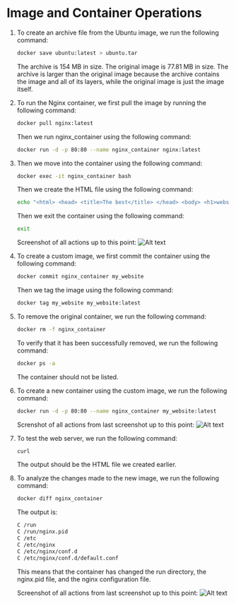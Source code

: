 # Image and Container Operations

1. To create an archive file from the Ubuntu image, we run the following command:

   ```bash
   docker save ubuntu:latest > ubuntu.tar
   ```

   The archive is 154 MB in size. The original image is 77.81 MB in size. The archive is larger than the original image because the archive contains the image and all of its layers, while the original image is just the image itself.

2. To run the Nginx container, we first pull the image by running the following command:

   ```bash
   docker pull nginx:latest
   ```

   Then we run nginx_container using the following command:

   ```bash
   docker run -d -p 80:80 --name nginx_container nginx:latest
   ```

3. Then we move into the container using the following command:

   ```bash
   docker exec -it nginx_container bash
   ```

   Then we create the HTML file using the following command:

   ```bash
   echo "<html> <head> <title>The best</title> </head> <body> <h1>website</h1> </body></html>" > /usr/share/nginx/html/index.html
   ```

   Then we exit the container using the following command:

   ```bash
   exit
   ```

   Screenshot of all actions up to this point:
   ![Alt text](https://i.ibb.co/v4q3m75/nginx2.png)

4. To create a custom image, we first commit the container using the following command:

   ```bash
   docker commit nginx_container my_website
   ```

   Then we tag the image using the following command:

   ```bash
   docker tag my_website my_website:latest
   ```

5. To remove the original container, we run the following command:

   ```bash
   docker rm -f nginx_container
   ```

   To verify that it has been successfully removed, we run the following command:

   ```bash
   docker ps -a
   ```

   The container should not be listed.

6. To create a new container using the custom image, we run the following command:

   ```bash
   docker run -d -p 80:80 --name nginx_container my_website:latest
   ```

   Screnshot of all actions from last screenshot up to this point:
   ![Alt text](https://i.ibb.co/j6jZsdd/nginx3.png)

7. To test the web server, we run the following command:

   ```bash
   curl
   ```

   The output should be the HTML file we created earlier.

8. To analyze the changes made to the new image, we run the following command:

   ```bash
   docker diff nginx_container
   ```

   The output is:

   ```bash
   C /run
   C /run/nginx.pid
   C /etc
   C /etc/nginx
   C /etc/nginx/conf.d
   C /etc/nginx/conf.d/default.conf
   ```

   This means that the container has changed the run directory, the nginx.pid file, and the nginx configuration file.

   Screenshot of all actions from last screenshot up to this point:
   ![Alt text](https://i.ibb.co/Wxv4xrj/nginx4.png)
